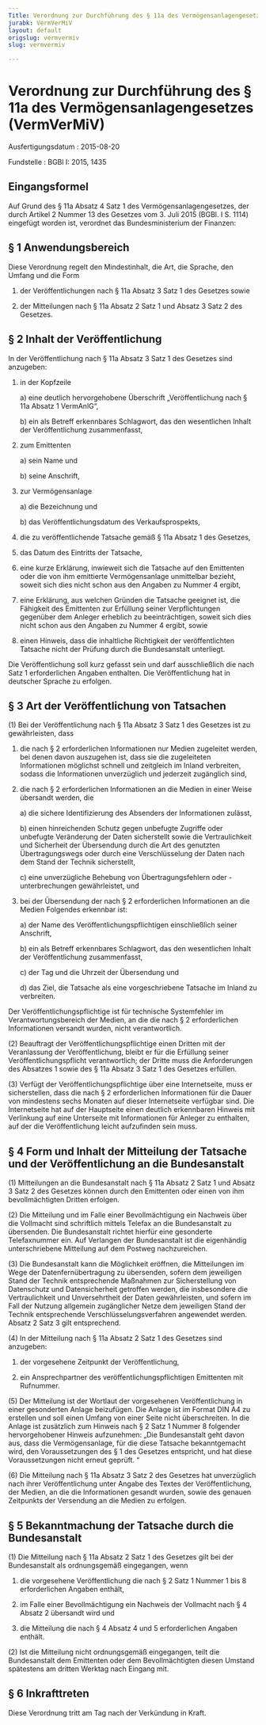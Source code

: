 ```yaml
---
Title: Verordnung zur Durchführung des § 11a des Vermögensanlagengesetzes
jurabk: VermVerMiV
layout: default
origslug: vermvermiv
slug: vermvermiv

---
```


# Verordnung zur Durchführung des § 11a des Vermögensanlagengesetzes (VermVerMiV)

Ausfertigungsdatum
:   2015-08-20

Fundstelle
:   BGBl I: 2015, 1435


## Eingangsformel

Auf Grund des § 11a Absatz 4 Satz 1 des Vermögensanlagengesetzes, der
durch Artikel 2 Nummer 13 des Gesetzes vom 3. Juli 2015 (BGBl. I S.
1114) eingefügt worden ist, verordnet das Bundesministerium der
Finanzen:


## § 1 Anwendungsbereich

Diese Verordnung regelt den Mindestinhalt, die Art, die Sprache, den
Umfang und die Form

1.  der Veröffentlichungen nach § 11a Absatz 3 Satz 1 des Gesetzes sowie


2.  der Mitteilungen nach § 11a Absatz 2 Satz 1 und Absatz 3 Satz 2 des
    Gesetzes.





## § 2 Inhalt der Veröffentlichung

In der Veröffentlichung nach § 11a Absatz 3 Satz 1 des Gesetzes sind
anzugeben:

1.  in der Kopfzeile

    a)  eine deutlich hervorgehobene Überschrift „Veröffentlichung nach § 11a
        Absatz 1 VermAnlG“,


    b)  ein als Betreff erkennbares Schlagwort, das den wesentlichen Inhalt
        der Veröffentlichung zusammenfasst,





2.  zum Emittenten

    a)  sein Name und


    b)  seine Anschrift,





3.  zur Vermögensanlage

    a)  die Bezeichnung und


    b)  das Veröffentlichungsdatum des Verkaufsprospekts,





4.  die zu veröffentlichende Tatsache gemäß § 11a Absatz 1 des Gesetzes,


5.  das Datum des Eintritts der Tatsache,


6.  eine kurze Erklärung, inwieweit sich die Tatsache auf den Emittenten
    oder die von ihm emittierte Vermögensanlage unmittelbar bezieht,
    soweit sich dies nicht schon aus den Angaben zu Nummer 4 ergibt,


7.  eine Erklärung, aus welchen Gründen die Tatsache geeignet ist, die
    Fähigkeit des Emittenten zur Erfüllung seiner Verpflichtungen
    gegenüber dem Anleger erheblich zu beeinträchtigen, soweit sich dies
    nicht schon aus den Angaben zu Nummer 4 ergibt, sowie


8.  einen Hinweis, dass die inhaltliche Richtigkeit der veröffentlichten
    Tatsache nicht der Prüfung durch die Bundesanstalt unterliegt.



Die Veröffentlichung soll kurz gefasst sein und darf ausschließlich
die nach Satz 1 erforderlichen Angaben enthalten. Die Veröffentlichung
hat in deutscher Sprache zu erfolgen.


## § 3 Art der Veröffentlichung von Tatsachen

(1) Bei der Veröffentlichung nach § 11a Absatz 3 Satz 1 des Gesetzes
ist zu gewährleisten, dass

1.  die nach § 2 erforderlichen Informationen nur Medien zugeleitet
    werden, bei denen davon auszugehen ist, dass sie die zugeleiteten
    Informationen möglichst schnell und zeitgleich im Inland verbreiten,
    sodass die Informationen unverzüglich und jederzeit zugänglich sind,


2.  die nach § 2 erforderlichen Informationen an die Medien in einer Weise
    übersandt werden, die

    a)  die sichere Identifizierung des Absenders der Informationen zulässt,


    b)  einen hinreichenden Schutz gegen unbefugte Zugriffe oder unbefugte
        Veränderung der Daten sicherstellt sowie die Vertraulichkeit und
        Sicherheit der Übersendung durch die Art des genutzten
        Übertragungswegs oder durch eine Verschlüsselung der Daten nach dem
        Stand der Technik sicherstellt,


    c)  eine unverzügliche Behebung von Übertragungsfehlern oder
        -unterbrechungen gewährleistet, und





3.  bei der Übersendung der nach § 2 erforderlichen Informationen an die
    Medien Folgendes erkennbar ist:

    a)  der Name des Veröffentlichungspflichtigen einschließlich seiner
        Anschrift,


    b)  ein als Betreff erkennbares Schlagwort, das den wesentlichen Inhalt
        der Veröffentlichung zusammenfasst,


    c)  der Tag und die Uhrzeit der Übersendung und


    d)  das Ziel, die Tatsache als eine vorgeschriebene Tatsache im Inland zu
        verbreiten.






Der Veröffentlichungspflichtige ist für technische Systemfehler im
Verantwortungsbereich der Medien, an die die nach § 2 erforderlichen
Informationen versandt wurden, nicht verantwortlich.

(2) Beauftragt der Veröffentlichungspflichtige einen Dritten mit der
Veranlassung der Veröffentlichung, bleibt er für die Erfüllung seiner
Veröffentlichungspflicht verantwortlich; der Dritte muss die
Anforderungen des Absatzes 1 sowie des § 11a Absatz 3 Satz 1 des
Gesetzes erfüllen.

(3) Verfügt der Veröffentlichungspflichtige über eine Internetseite,
muss er sicherstellen, dass die nach § 2 erforderlichen Informationen
für die Dauer von mindestens sechs Monaten auf dieser Internetseite
verfügbar sind. Die Internetseite hat auf der Hauptseite einen
deutlich erkennbaren Hinweis mit Verlinkung auf eine Unterseite mit
Informationen für Anleger zu enthalten, auf der die Veröffentlichung
leicht aufzufinden sein muss.


## § 4 Form und Inhalt der Mitteilung der Tatsache und der Veröffentlichung an die Bundesanstalt

(1) Mitteilungen an die Bundesanstalt nach § 11a Absatz 2 Satz 1 und
Absatz 3 Satz 2 des Gesetzes können durch den Emittenten oder einen
von ihm bevollmächtigten Dritten erfolgen.

(2) Die Mitteilung und im Falle einer Bevollmächtigung ein Nachweis
über die Vollmacht sind schriftlich mittels Telefax an die
Bundesanstalt zu übersenden. Die Bundesanstalt richtet hierfür eine
gesonderte Telefaxnummer ein. Auf Verlangen der Bundesanstalt ist die
eigenhändig unterschriebene Mitteilung auf dem Postweg nachzureichen.

(3) Die Bundesanstalt kann die Möglichkeit eröffnen, die Mitteilungen
im Wege der Datenfernübertragung zu übersenden, sofern dem jeweiligen
Stand der Technik entsprechende Maßnahmen zur Sicherstellung von
Datenschutz und Datensicherheit getroffen werden, die insbesondere die
Vertraulichkeit und Unversehrtheit der Daten gewährleisten, und sofern
im Fall der Nutzung allgemein zugänglicher Netze dem jeweiligen Stand
der Technik entsprechende Verschlüsselungsverfahren angewendet werden.
Absatz 2 Satz 3 gilt entsprechend.

(4) In der Mitteilung nach § 11a Absatz 2 Satz 1 des Gesetzes sind
anzugeben:

1.  der vorgesehene Zeitpunkt der Veröffentlichung,


2.  ein Ansprechpartner des veröffentlichungspflichtigen Emittenten mit
    Rufnummer.




(5) Der Mitteilung ist der Wortlaut der vorgesehenen Veröffentlichung
in einer gesonderten Anlage beizufügen. Die Anlage ist im Format DIN
A4 zu erstellen und soll einen Umfang von einer Seite nicht
überschreiten. In die Anlage ist zusätzlich zum Hinweis nach § 2 Satz
1 Nummer 8 folgender hervorgehobener Hinweis aufzunehmen: „Die
Bundesanstalt geht davon aus, dass die Vermögensanlage, für die diese
Tatsache bekanntgemacht wird, den Voraussetzungen des § 1 des Gesetzes
entspricht, und hat diese Voraussetzungen nicht erneut geprüft. “

(6) Die Mitteilung nach § 11a Absatz 3 Satz 2 des Gesetzes hat
unverzüglich nach ihrer Veröffentlichung unter Angabe des Textes der
Veröffentlichung, der Medien, an die die Informationen gesandt wurden,
sowie des genauen Zeitpunkts der Versendung an die Medien zu erfolgen.


## § 5 Bekanntmachung der Tatsache durch die Bundesanstalt

(1) Die Mitteilung nach § 11a Absatz 2 Satz 1 des Gesetzes gilt bei
der Bundesanstalt als ordnungsgemäß eingegangen, wenn

1.  die vorgesehene Veröffentlichung die nach § 2 Satz 1 Nummer 1 bis 8
    erforderlichen Angaben enthält,


2.  im Falle einer Bevollmächtigung ein Nachweis der Vollmacht nach § 4
    Absatz 2 übersandt wird und


3.  die Mitteilung die nach § 4 Absatz 4 und 5 erforderlichen Angaben
    enthält.




(2) Ist die Mitteilung nicht ordnungsgemäß eingegangen, teilt die
Bundesanstalt dem Emittenten oder dem Bevollmächtigten diesen Umstand
spätestens am dritten Werktag nach Eingang mit.


## § 6 Inkrafttreten

Diese Verordnung tritt am Tag nach der Verkündung in Kraft.


